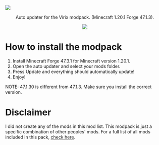 ![](https://i.imgur.com/PLaGB2y.png)

<p align="center">Auto updater for the Virix modpack. (Minecraft 1.20.1 Forge 47.1.3).</p>

<p align="center">
  <img src="https://i.imgur.com/cPur5ZS.png"/>
</p>

# How to install the modpack

1. Install Minecraft Forge 47.3.1 for Minecraft version 1.20.1.
2. Open the auto updater and select your mods folder.
3. Press Update and everything should automatically update!
4. Enjoy!

NOTE: 47.1.30 is different from 47.1.3. Make sure you install the correct version.

# Disclaimer

I did not create any of the mods in this mod list. This modpack is just a specific combination of other peoples' mods. For a full list of all mods included in this pack, [check here](https://raw.githubusercontent.com/oinkratpig/VirixUpdater/master/Mods/virix_mods_readable.txt).
